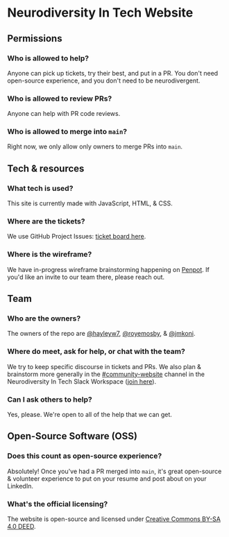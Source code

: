 # Neurodiversity In Tech Website

## Permissions

### Who is allowed to help?

Anyone can pick up tickets, try their best, and put in a PR. You don't need open-source experience, and you don't need to be neurodivergent.

### Who is allowed to review PRs?

Anyone can help with PR code reviews.

### Who is allowed to merge into `main`?

Right now, we only allow only owners to merge PRs into `main`.

## Tech & resources

### What tech is used?

This site is currently made with JavaScript, HTML, & CSS.

### Where are the tickets?

We use GitHub Project Issues: [ticket board here](https://github.com/orgs/nditcommunity/projects/1).

### Where is the wireframe?

We have in-progress wireframe brainstorming happening on [Penpot](design.penpot.app). If you'd like an invite to our team there, please reach out.

## Team

### Who are the owners?

The owners of the repo are [@hayleyw7](https://github.com/hayleyw7), [@royemosby](https://github.com/royemosby), & [@jmkoni](https://github.com/jmkoni).

### Where do meet, ask for help, or chat with the team?

We try to keep specific discourse in tickets and PRs. We also plan & brainstorm more generally in the [#community-website](https://nd-in-tech.slack.com/archives/C06TM05PNNR) channel in the Neurodiversity In Tech Slack Workspace ([join here](nd-in-tech.org)).

### Can I ask others to help?

Yes, please. We're open to all of the help that we can get.

## Open-Source Software (OSS)

### Does this count as open-source experience?

Absolutely! Once you've had a PR merged into `main`, it's great open-source & volunteer experience to put on your resume and post about on your LinkedIn.

### What's the official licensing?

The website is open-source and licensed under [Creative Commons BY-SA 4.0 DEED](https://creativecommons.org/licenses/by-sa/4.0/deed.en).
